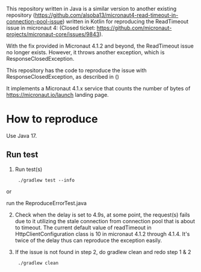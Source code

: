 This repository written in Java is a similar version to another existing repository (https://github.com/alsoba13/micronaut4-read-timeout-in-connection-pool-issue) written in Kotlin for reproducing the ReadTimeout issue in micronaut 4: (Closed ticket: https://github.com/micronaut-projects/micronaut-core/issues/9843).

With the fix provided in Micronaut 4.1.2 and beyond, the ReadTimeout issue no longer exists. However, it throws another exception, which is ResponseClosedException. 

This repository has the code to reproduce the issue with ResponseClosedException, as described in () 

It implements a Micronaut 4.1.x service that counts the number of bytes of https://micronaut.io/launch landing page.

# How to reproduce
Use Java 17. 

##  Run test
1. Run test(s) 
   ```
    ./gradlew test --info
   ```
or

run the ReproduceErrorTest.java

2. Check when the delay is set to 4.9s, at some point, the request(s) fails due to it utilizing the stale connection from connection pool that is about to timeout. The current default value of readTimeout in HttpClientConfiguration class is 10 in micronaut 4.1.2 through 4.1.4. It's twice of the delay thus can reproduce the exception easily.

3. If the issue is not found in step 2, do gradlew clean and redo step 1 & 2
   ```
    ./gradlew clean
   ```
